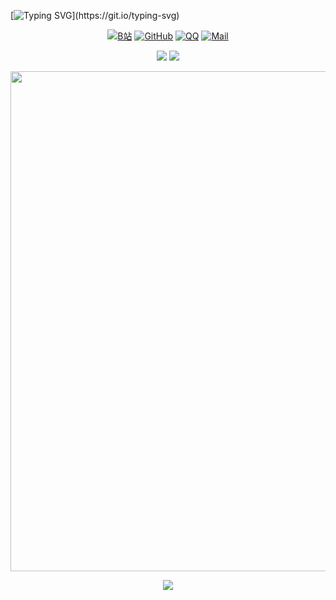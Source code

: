 

[![Typing SVG](https://readme-typing-svg.demolab.com?font=Roboto&weight=800&size=26&pause=1000&width=435&lines=Will+come+to+my+Github+home+page!)](https://git.io/typing-svg)

<p align="center">
  <a href="https://space.bilibili.com/1302624960" target="_blank"><img src="https://img.shields.io/badge/B站-@极客无极-blue.svg?style=flat-square&amp;logo=Bilibili" alt="B站"/></a>
     <a href="https://github.com/InfiniteGeek"><img src="https://img.shields.io/badge/GitHub-@InfiniteGeek-000000.svg?logo=GitHub" alt="GitHub" target="_blank"></a>
      <a href="1781468911"><img src="https://img.shields.io/badge/QQ-1781468911-blue.svg?logo=qq" alt="QQ" target="_blank"></a>
    <a href="1781468911"><img src="https://img.shields.io/badge/Mail-infinitegeek88@gmail.com-red.svg?logo=gmail" alt="Mail" target="_blank"></a>
</p>
<p align="center">
    <img src="https://github-readme-stats.vercel.app/api/top-langs/?username=InfiniteGeek&theme=transparent&hide_border=true&layout=donut-vertical&langs_count=6" style="box-shadow:none !important">
    <img src="https://stats.justsong.cn/api/bilibili/?id=1302624960&&lang=zh-CN&theme=dark" style="box-shadow:none !important">
</p>

<img width="800" src="https://github-readme-activity-graph.vercel.app/graph?username=InfiniteGeek&theme=github-compact&hide_border=true&area=true" />


<p align="center">
  <a href="https://skillicons.dev">
    <img src="https://skillicons.dev/icons?i=github,html,java,idea,eclipse,photoshop,powershell" />
  </a>
</p>
